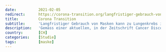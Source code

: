 ```yaml
---
date:          2021-02-05
redirect:      https://corona-transition.org/langfristiger-gebrauch-von-masken-kann-zu-lungenkrebs-im-fortgeschrittenen
title:         Corona Transition
subtitle:      'Langfristiger Gebrauch von Masken kann zu Lungenkrebs im fortgeschrittenen Stadium beitragen, sagt eine Studie'
description:   'Gemäss einer aktuellen, in der Zeitschrift Cancer Discovery publizierten Studie kann das Einatmen von schädlichen Mikroben zu Lungenkrebs im (...)'
country:       [CH]
categories:    [Studie]
tags:          [maske]
---
```

